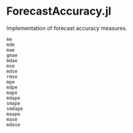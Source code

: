 # ForecastAccuracy.jl

Implementation of forecast accuracy measures.

```@docs
me
mde
mae 
gmae
mdae
mse 
mdse
rmse 
mpe
mdpe
mape 
mdape
smape
smdape
maape
mase
mdase
```